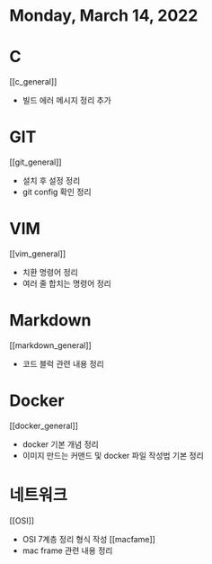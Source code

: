 # Monday, March 14, 2022
# C
[[c_general]]
- 빌드 에러 메시지 정리 추가
# GIT
[[git_general]]
- 설치 후 설정 정리
- git config 확인 정리
# VIM
[[vim_general]]
- 치환 명령어 정리
- 여러 줄 합치는 명령어 정리
# Markdown
[[markdown_general]]
- 코드 블럭 관련 내용 정리
# Docker
[[docker_general]]
- docker 기본 개념 정리
- 이미지 만드는 커맨드 및 docker 파일 작성법 기본 정리
# 네트워크
[[OSI]]
- OSI 7계층 정리 형식 작성
[[macfame]]
- mac frame 관련 내용 정리